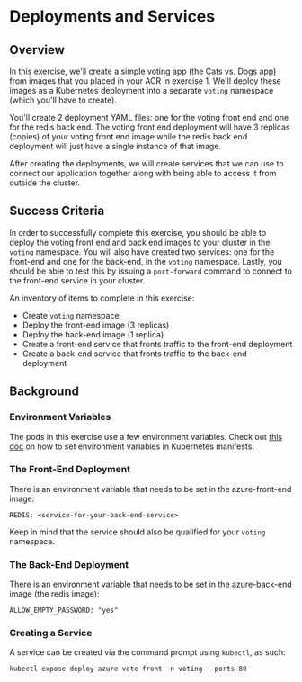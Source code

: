 # Deployments and Services

## Overview

In this exercise, we'll create a simple voting app (the Cats vs. Dogs app) from images that you placed in your ACR in exercise 1. We'll deploy these images as a Kubernetes deployment into a separate `voting` namespace (which you'll have to create).

You'll create 2 deployment YAML files: one for the voting front end and one for the redis back end. The voting front end deployment will have 3 replicas (copies) of your voting front end image while the redis back end deployment will just have a single instance of that image.

After creating the deployments, we will create services that we can use to connect our application together along with being able to access it from outside the cluster.

## Success Criteria

In order to successfully complete this exercise, you should be able to deploy the voting front end and back end images to your cluster in the `voting` namespace. You will also have created two services: one for the front-end and one for the back-end, in the `voting` namespace. Lastly, you should be able to test this by issuing a `port-forward` command to connect to the front-end service in your cluster.

An inventory of items to complete in this exercise:

- Create `voting` namespace
- Deploy the front-end image (3 replicas)
- Deploy the back-end image (1 replica)
- Create a front-end service that fronts traffic to the front-end deployment
- Create a back-end service that fronts traffic to the back-end deployment

## Background

### Environment Variables

The pods in this exercise use a few environment variables. Check out [this doc](https://kubernetes.io/docs/tasks/inject-data-application/define-environment-variable-container/) on how to set environment variables in Kubernetes manifests.

### The Front-End Deployment

There is an environment variable that needs to be set in the azure-front-end image:

```
REDIS: <service-for-your-back-end-service>
```

Keep in mind that the service should also be qualified for your `voting` namespace.

### The Back-End Deployment

There is an environment variable that needs to be set in the azure-back-end image (the redis image):

```
ALLOW_EMPTY_PASSWORD: "yes"
```

### Creating a Service

A service can be created via the command prompt using `kubectl`, as such:

```
kubectl expose deploy azure-vote-front -n voting --ports 80
```
